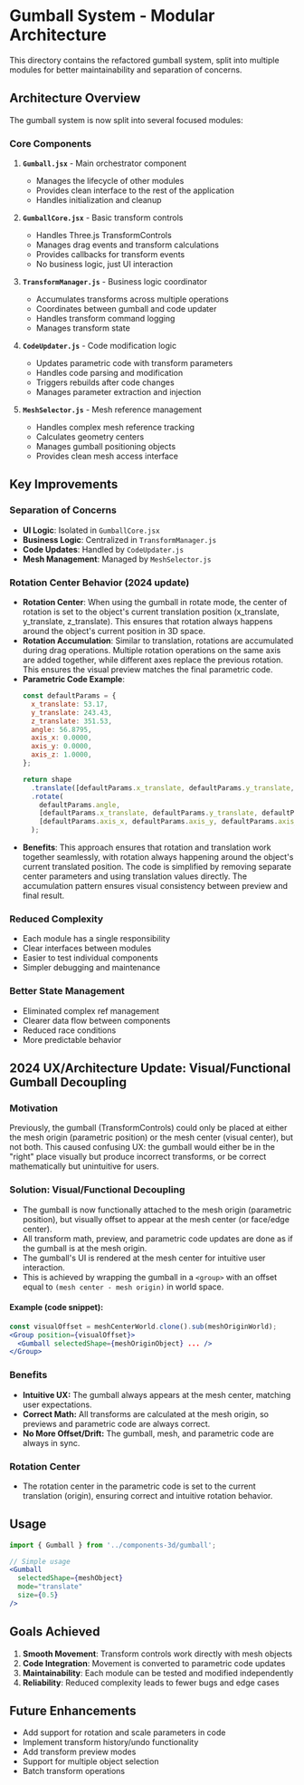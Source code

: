 # Gumball System - Modular Architecture

This directory contains the refactored gumball system, split into multiple modules for better maintainability and separation of concerns.

## Architecture Overview

The gumball system is now split into several focused modules:

### Core Components

1. **`Gumball.jsx`** - Main orchestrator component
   - Manages the lifecycle of other modules
   - Provides clean interface to the rest of the application
   - Handles initialization and cleanup

2. **`GumballCore.jsx`** - Basic transform controls
   - Handles Three.js TransformControls
   - Manages drag events and transform calculations
   - Provides callbacks for transform events
   - No business logic, just UI interaction

3. **`TransformManager.js`** - Business logic coordinator
   - Accumulates transforms across multiple operations
   - Coordinates between gumball and code updater
   - Handles transform command logging
   - Manages transform state

4. **`CodeUpdater.js`** - Code modification logic
   - Updates parametric code with transform parameters
   - Handles code parsing and modification
   - Triggers rebuilds after code changes
   - Manages parameter extraction and injection

5. **`MeshSelector.js`** - Mesh reference management
   - Handles complex mesh reference tracking
   - Calculates geometry centers
   - Manages gumball positioning objects
   - Provides clean mesh access interface

## Key Improvements

### Separation of Concerns
- **UI Logic**: Isolated in `GumballCore.jsx`
- **Business Logic**: Centralized in `TransformManager.js`
- **Code Updates**: Handled by `CodeUpdater.js`
- **Mesh Management**: Managed by `MeshSelector.js`

### Rotation Center Behavior (2024 update)
- **Rotation Center**: When using the gumball in rotate mode, the center of rotation is set to the object's current translation position (x_translate, y_translate, z_translate). This ensures that rotation always happens around the object's current position in 3D space.
- **Rotation Accumulation**: Similar to translation, rotations are accumulated during drag operations. Multiple rotation operations on the same axis are added together, while different axes replace the previous rotation. This ensures the visual preview matches the final parametric code.
- **Parametric Code Example**:
  ```js
  const defaultParams = {
    x_translate: 53.17,
    y_translate: 243.43,
    z_translate: 351.53,
    angle: 56.8795,
    axis_x: 0.0000,
    axis_y: 0.0000,
    axis_z: 1.0000,
  };

  return shape
    .translate([defaultParams.x_translate, defaultParams.y_translate, defaultParams.z_translate])
    .rotate(
      defaultParams.angle,
      [defaultParams.x_translate, defaultParams.y_translate, defaultParams.z_translate],
      [defaultParams.axis_x, defaultParams.axis_y, defaultParams.axis_z]
    );
  ```
- **Benefits**: This approach ensures that rotation and translation work together seamlessly, with rotation always happening around the object's current translated position. The code is simplified by removing separate center parameters and using translation values directly. The accumulation pattern ensures visual consistency between preview and final result.

### Reduced Complexity
- Each module has a single responsibility
- Clear interfaces between modules
- Easier to test individual components
- Simpler debugging and maintenance

### Better State Management
- Eliminated complex ref management
- Clearer data flow between components
- Reduced race conditions
- More predictable behavior

## 2024 UX/Architecture Update: Visual/Functional Gumball Decoupling

### Motivation
Previously, the gumball (TransformControls) could only be placed at either the mesh origin (parametric position) or the mesh center (visual center), but not both. This caused confusing UX: the gumball would either be in the "right" place visually but produce incorrect transforms, or be correct mathematically but unintuitive for users.

### Solution: Visual/Functional Decoupling
- The gumball is now functionally attached to the mesh origin (parametric position), but visually offset to appear at the mesh center (or face/edge center).
- All transform math, preview, and parametric code updates are done as if the gumball is at the mesh origin.
- The gumball's UI is rendered at the mesh center for intuitive user interaction.
- This is achieved by wrapping the gumball in a `<group>` with an offset equal to `(mesh center - mesh origin)` in world space.

#### Example (code snippet):
```jsx
const visualOffset = meshCenterWorld.clone().sub(meshOriginWorld);
<Group position={visualOffset}>
  <Gumball selectedShape={meshOriginObject} ... />
</Group>
```

### Benefits
- **Intuitive UX:** The gumball always appears at the mesh center, matching user expectations.
- **Correct Math:** All transforms are calculated at the mesh origin, so previews and parametric code are always correct.
- **No More Offset/Drift:** The gumball, mesh, and parametric code are always in sync.

### Rotation Center
- The rotation center in the parametric code is set to the current translation (origin), ensuring correct and intuitive rotation behavior.

## Usage

```jsx
import { Gumball } from '../components-3d/gumball';

// Simple usage
<Gumball 
  selectedShape={meshObject}
  mode="translate"
  size={0.5}
/>
```

## Goals Achieved

1. **Smooth Movement**: Transform controls work directly with mesh objects
2. **Code Integration**: Movement is converted to parametric code updates
3. **Maintainability**: Each module can be tested and modified independently
4. **Reliability**: Reduced complexity leads to fewer bugs and edge cases

## Future Enhancements

- Add support for rotation and scale parameters in code
- Implement transform history/undo functionality
- Add transform preview modes
- Support for multiple object selection
- Batch transform operations 
